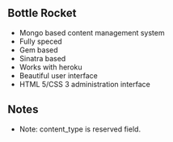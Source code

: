 ## Bottle Rocket ##

- Mongo based content management system
- Fully speced
- Gem based
- Sinatra based
- Works with heroku
- Beautiful user interface
- HTML 5/CSS 3 administration interface


## Notes ##

- Note: content_type is reserved field.
